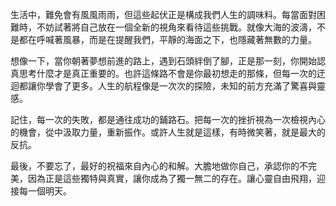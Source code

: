 生活中，難免會有風風雨雨，但這些起伏正是構成我們人生的調味料。每當面對困難時，不妨試著將自己放在一個全新的視角來看待這些挑戰。就像大海的波濤，不是都在呼喊著風暴，而是在提醒我們，平靜的海面之下，也隱藏著無數的力量。

想像一下，當你朝著夢想前進的路上，遇到石頭絆倒了腳，正是那一刻，你開始認真思考什麼才是真正重要的。也許這條路不會是你最初想走的那條，但每一次的迂迴都讓你學會了更多。人生的航程像是一次次的探險，未知的前方充滿了驚喜與靈感。

記住，每一次的失敗，都是通往成功的鋪路石。把每一次的挫折視為一次檢視內心的機會，從中汲取力量，重新振作。或許人生就是這樣，有時微笑著，就是最大的反抗。

最後，不要忘了，最好的祝福來自內心的和解。大膽地做你自己，承認你的不完美，因為正是這些獨特與真實，讓你成為了獨一無二的存在。讓心靈自由飛翔，迎接每一個明天。